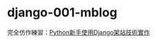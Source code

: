 # django-001-mblog
完全仿作練習：[Python新手使用Django架站技術實作](https://www.tenlong.com.tw/products/9789864343102)